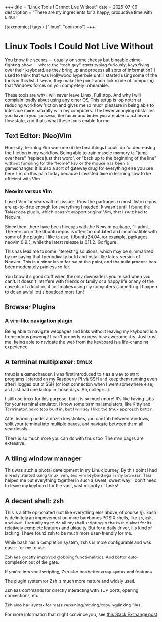 +++
title = "Linux Tools I Cannot Live Without"
date = 2025-07-06
description = "These are my ingredients for a happy, productive time with Linux"

[taxonomies]
tags = ["linux", "opinions"]
+++

# Linux Tools I Could Not Live Without
You know the scenes -- usually on some cheesy but bingable crime-fighting show 
-- where the "tech guy" starts typing furiously, keys flying over their keyboard,
as they bring up and process all sorts of information? I used to think that was
Hollywood hyperbole until I started using some of the tools in this list. I
swear, they make the point-and-click mode of computing that Windows forces on
you completely unbearable.

These tools are why I will never leave Linux. Full stop. And why I will complain
loudly about using any other OS. This setup is top notch at reducing workflow
friction and gives me so much pleasure in being able to interface more naturally
with my computers. The fewer annoying obstacles you have in your process, the
faster and better you are able to achieve a flow state, and that's what these
tools enable for me.

## Text Editor: (Neo)Vim
Honestly, learning Vim was one of the best things I could do for decreasing the
friction in my workflow. Being able to train muscle memory to "jump over here"
"replace just that word", or "back up to the beginning of the line" without
fumbling for the "Home" key or the mouse has been a gamechanger. It is also a
sort of gateway drug for everything else you see here. I'm on this path today
because I invested time in learning how to be efficient with Vim.

### Neovim versus Vim
I used Vim for years with no issues. Pros: the packages in most distro repos are
up-to-date enough for everything I needed. It wasn't until I found the Telescope
plugin, which doesn't support original Vim, that I switched to Neovim.

Since then, there have been hiccups with the Neovim package, I'll admit. The
version in the Ubuntu repos is often too outdated and incompatible with some of
the plugins I like to use. (Ubuntu 24.04, for example, packages neovim 0.9.5,
while the latest release is 0.11.2. Go figure.)

This has lead me to some interesting solutions, which may be summarized by me
saying that I periodically build and install the latest version of Neovim. This
is a minor issue for me at this point, and the build process has been moderately
painless so far.

You know it's good stuff when the only downside is you're sad when you can't. It
doesn't interfere with friends or family or a happy life or any of the caveats
of addiction, it just makes using my computers (something I happen to do an
awful lot) a boatload more fun!

## Browser Plugins
### A vim-like navigation plugin
Being able to navigate webpages and links without leaving my keyboard is a
tremendous powerup! I can't properly express how awesome it is. Just trust me,
being able to navigate the web from the keyboard is a life-changing experience.

## A terminal multiplexer: tmux
tmux is a gamechanger. I was first introduced to it as a way to start programs I
started on my Raspberry Pi via SSH and keep them running even after I logged out
of SSH (or lost connection when I went somewhere else, as I just had one laptop
in those days. Ah, college...).

I still use tmux for this purpose, but it is so much more! It's like having tabs
for your terminal emulator. I know some terminal emulators, like Kitty and
Terminator, have tabs built in, but I will say I like the tmux approach better.

After learning under a dozen keystrokes, you can tab between windows, split your
terminal into multiple panes, and navigate between them all seamlessly.

There is so much more you can do with tmux too. The man pages are extensive.

## A tiling window manager

This was such a pivotal development in my Linux journey. By this point I had
already started using tmux, vim, and vim keybindings in my browser. This helped
me put everything together in such a sweet, sweet way! I don't need to leave my
keyboard for the vast, vast majority of tasks!

## A decent shell: zsh

This is a little opinonated (not like everything else above, of course /j).
Bash is definitely an improvement on more barebones POSIX shells, like `sh`,
`ash`, and `dash`. I actually try to do all my shell scripting in the `bash`
dialect for its relatively complete features and ubiquity. But for a daily
driver, it's kind of lacking. I have found zsh to be much more user-friendly for
me.

While bash has a completion system, zsh's is more configurable and was easier
for me to use.

Zsh has greatly improved globbing functionalities. And better auto-completion
out of the gate.

If you're into shell scripting, Zsh also has better array syntax and
features.

The plugin system for Zsh is much more mature and widely used.

Zsh has commands for directly interacting with TCP ports, opening connections,
etc.

Zsh also has syntax for mass renaming/moving/copying/linking files.

For more information that might convince you, see [this Stack Exchange
post](https://apple.stackexchange.com/questions/361870/what-are-the-practical-differences-between-bash-and-zsh/361957#361957)
